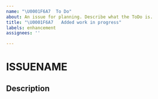 ```yaml
---
name: "\U0001F6A7  To Do"
about: An issue for planning. Describe what the ToDo is.
title: "\U0001F6A7   Added work in progress"
labels: enhancement
assignees: ''

---
```


# ISSUENAME

## Description
